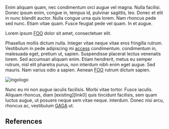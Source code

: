 Enim aliquam quam, nec condimentum orci augue vel magna. Nulla facilisi. Donec
ipsum enim, congue in, tempus id, pulvinar sagittis, leo. Donec et elit in nunc
blandit auctor. Nulla congue urna quis lorem. Nam rhoncus pede sed nunc. Etiam
vitae quam. Fusce feugiat pede vel quam. In et augue.

Lorem ipsum [FOO](http://www.foo.com/) dolor sit amet, consectetuer elit.

Phasellus mollis dictum nulla. Integer vitae neque vitae eros fringilla rutrum.
Vestibulum in pede adipiscing mi [access](ssh://ingo@gaga.foo.com) condimentum.
condimentum in, malesuada eget, pretium ut, sapien. Suspendisse placerat lectus
venenatis lorem. Sed accumsan aliquam enim. Etiam hendrerit, metus eu semper
rutrum, nisl elit pharetra purus, non interdum nibh enim eget augue. Sed mauris.
Nam varius odio a sapien. Aenean [FOO](http://www.foo.com/) rutrum dictum sapien.

![ingologo](http://ingo-karkat.de/ingologo.jpg)

Nunc eu mi non augue iaculis facilisis. Morbi vitae tortor. Fusce iaculis.
Aliquam rhoncus, diam [existing][link0] quis tincidunt facilisis, sem quam
luctus augue, ut posuere neque sem vitae neque.
interdum. Donec nisi arcu, rhoncus ac, vestibulum [GAGA](http://gaga.org/la/le/lu) ut.

## References
